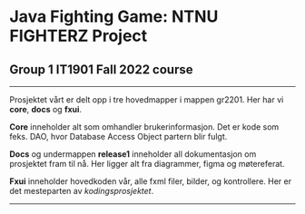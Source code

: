 # Java Fighting Game: NTNU FIGHTERZ Project
## Group 1 IT1901 Fall 2022 course

---

Prosjektet vårt er delt opp i tre hovedmapper i mappen gr2201.
Her har vi **core**, **docs** og **fxui**. 

**Core** inneholder alt som omhandler brukerinformasjon. Det er kode som feks. DAO, hvor Database Access Object partern blir fulgt. 

**Docs** og undermappen **release1** inneholder all dokumentasjon om prosjektet fram til nå. Her ligger alt fra diagrammer, figma og møtereferat.

**Fxui** inneholder hovedkoden vår, alle fxml filer, bilder, og kontrollere. Her er det mesteparten av _kodingsprosjektet_. 

---